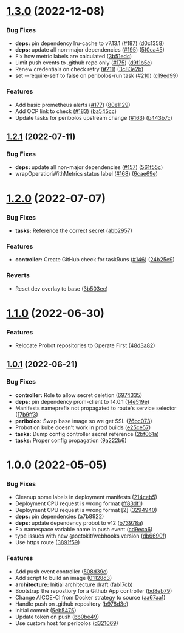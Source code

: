 # [1.3.0](https://github.com/operate-first/peribolos-as-a-service/compare/v1.2.1...v1.3.0) (2022-12-08)


### Bug Fixes

* **deps:** pin dependency lru-cache to v7.13.1 ([#187](https://github.com/operate-first/peribolos-as-a-service/issues/187)) ([d0c1358](https://github.com/operate-first/peribolos-as-a-service/commit/d0c135822d9cf2f23ce113280cba676c7dc21168))
* **deps:** update all non-major dependencies ([#195](https://github.com/operate-first/peribolos-as-a-service/issues/195)) ([5f0ca45](https://github.com/operate-first/peribolos-as-a-service/commit/5f0ca45bc3be405bfb8c8fd6a47868a74f4e6ee3))
* Fix how metric labels are calculated ([3b51edc](https://github.com/operate-first/peribolos-as-a-service/commit/3b51edcd8fbccf89eff02ae3762e8504d7ac5b2b))
* Limit push events to .github repo only ([#175](https://github.com/operate-first/peribolos-as-a-service/issues/175)) ([d9f1b5e](https://github.com/operate-first/peribolos-as-a-service/commit/d9f1b5e3e3605fea883857f76ce3a11a514c6d60))
* Renew credentials on check retry ([#211](https://github.com/operate-first/peribolos-as-a-service/issues/211)) ([3c83e2b](https://github.com/operate-first/peribolos-as-a-service/commit/3c83e2b46be8900eda4fc6b21f9285d23ca8bbe2))
* set --require-self to false on peribolos-run task ([#210](https://github.com/operate-first/peribolos-as-a-service/issues/210)) ([c19ed99](https://github.com/operate-first/peribolos-as-a-service/commit/c19ed99b9563fb3a1f392a69e42540c9cab25f02))


### Features

* Add basic prometheus alerts ([#177](https://github.com/operate-first/peribolos-as-a-service/issues/177)) ([80e1129](https://github.com/operate-first/peribolos-as-a-service/commit/80e11291c2e539db43a8afaf2125fe4fd566fb92))
* Add OCP link to check ([#183](https://github.com/operate-first/peribolos-as-a-service/issues/183)) ([ba545cc](https://github.com/operate-first/peribolos-as-a-service/commit/ba545cc72769cf6e4742b3d2348497d086e02890))
* Update tasks for peribolos upstream change ([#163](https://github.com/operate-first/peribolos-as-a-service/issues/163)) ([b443b7c](https://github.com/operate-first/peribolos-as-a-service/commit/b443b7c091bb8befde56f674891f7b3b31328f2d))

## [1.2.1](https://github.com/operate-first/peribolos-as-a-service/compare/v1.2.0...v1.2.1) (2022-07-11)


### Bug Fixes

* **deps:** update all non-major dependencies ([#157](https://github.com/operate-first/peribolos-as-a-service/issues/157)) ([561f55c](https://github.com/operate-first/peribolos-as-a-service/commit/561f55c38a988ab8aa5c20ce412b2dc893a01207))
* wrapOperationWithMetrics status label ([#168](https://github.com/operate-first/peribolos-as-a-service/issues/168)) ([6cae69e](https://github.com/operate-first/peribolos-as-a-service/commit/6cae69eead70eb6781e6de158ee10c981a3f55ff))

# [1.2.0](https://github.com/operate-first/peribolos-as-a-service/compare/v1.1.0...v1.2.0) (2022-07-07)


### Bug Fixes

* **tasks:** Reference the correct secret ([abb2957](https://github.com/operate-first/peribolos-as-a-service/commit/abb2957cd2b4104af54f923089b780eac20b523b))


### Features

* **controller:** Create GitHub check for taskRuns ([#146](https://github.com/operate-first/peribolos-as-a-service/issues/146)) ([24b25e9](https://github.com/operate-first/peribolos-as-a-service/commit/24b25e9305c24b0bf8e7df2bf6914a45de8a10c2))


### Reverts

* Reset dev overlay to base ([3b503ec](https://github.com/operate-first/peribolos-as-a-service/commit/3b503ec0f4e3023f25d02e3b8af558c41ed543fa))

# [1.1.0](https://github.com/operate-first/peribolos-as-a-service/compare/v1.0.1...v1.1.0) (2022-06-30)


### Features

* Relocate Probot repositories to Operate First ([48d3a82](https://github.com/operate-first/peribolos-as-a-service/commit/48d3a82b800bce52c4703c6bf65053c1edc4f794))

## [1.0.1](https://github.com/open-services-group/peribolos-as-a-service/compare/v1.0.0...v1.0.1) (2022-06-21)


### Bug Fixes

* **controller:** Role to allow secret deletion ([6974335](https://github.com/open-services-group/peribolos-as-a-service/commit/6974335360b77f5a1ea93194cc4809d1fa7d074c))
* **deps:** pin dependency prom-client to 14.0.1 ([14e519e](https://github.com/open-services-group/peribolos-as-a-service/commit/14e519e8ba0630221d89a4cc7475efed77ee3fcd))
* Manifests nameprefix not propagated to route's service selector ([17b9ff3](https://github.com/open-services-group/peribolos-as-a-service/commit/17b9ff363d3ead2e2de1e9d5294c1e1d2f15b7df))
* **peribolos:** Swap base image so we get SSL ([76bc073](https://github.com/open-services-group/peribolos-as-a-service/commit/76bc07325d2f7864936f07782de022157fa4b037))
* Probot on kube doesn't work in prod builds ([e25ce57](https://github.com/open-services-group/peribolos-as-a-service/commit/e25ce5708cbe284293c9861651f9e20fe733280a))
* **tasks:** Dump config controller secret reference ([2bf061a](https://github.com/open-services-group/peribolos-as-a-service/commit/2bf061a8870d77c61a9d5dcf31fe6403ca37d3e3))
* **tasks:** Proper config propagation ([9a222b6](https://github.com/open-services-group/peribolos-as-a-service/commit/9a222b6e86ffdeb22f984ed7c209448e835a9faa))

# 1.0.0 (2022-05-05)


### Bug Fixes

* Cleanup some labels in deployment manifests ([214ceb5](https://github.com/open-services-group/peribolos-as-a-service/commit/214ceb59ce617261f7452760c1983d0f8bb0d038))
* Deployment CPU request is wrong format ([ff83df1](https://github.com/open-services-group/peribolos-as-a-service/commit/ff83df1d206a7da7afe3129d1aab2deba0948bc7))
* Deployment CPU request is wrong format [2] ([3294940](https://github.com/open-services-group/peribolos-as-a-service/commit/3294940e62d2f6c9ded0447ded3ab8e65de60c40))
* **deps:** pin dependencies ([a7b8922](https://github.com/open-services-group/peribolos-as-a-service/commit/a7b892219d6dee74b54b2fb2300e38cc9f4978d9))
* **deps:** update dependency probot to v12 ([b73978a](https://github.com/open-services-group/peribolos-as-a-service/commit/b73978a62c56165fbe6aef9f061fa7ed9f3ba92c))
* Fix namespace variable name in push event ([cd9eca6](https://github.com/open-services-group/peribolos-as-a-service/commit/cd9eca6f40c84e2dea73c5278d689cf94e5c18a5))
* type issues with new @octokit/webhooks version ([db6690f](https://github.com/open-services-group/peribolos-as-a-service/commit/db6690fb1dac849d8b4856782e7593da076128a9))
* Use https route ([3891f59](https://github.com/open-services-group/peribolos-as-a-service/commit/3891f597152bbc0c2093925958abacd5ec907449))


### Features

* Add push event controller ([508d39c](https://github.com/open-services-group/peribolos-as-a-service/commit/508d39cfe4dc8b7c88ab9e6775e16084bdf8a594))
* Add script to build an image ([01128d3](https://github.com/open-services-group/peribolos-as-a-service/commit/01128d3646841a1264bbba654db10e35907c987b))
* **architecture:** Initial architecture draft ([fab17cb](https://github.com/open-services-group/peribolos-as-a-service/commit/fab17cbeb13e9ec6d95ffed4b7952089558583cd))
* Bootstrap the repostiory for a Github App controller ([bd8eb79](https://github.com/open-services-group/peribolos-as-a-service/commit/bd8eb7960a74bb8079c83f318817e6ef159cce80))
* Change AICOE-CI from Docker strategy to source ([aa67aa1](https://github.com/open-services-group/peribolos-as-a-service/commit/aa67aa187c379e57b705871e97c4748938c00da3))
* Handle push on .github repository ([b978d3e](https://github.com/open-services-group/peribolos-as-a-service/commit/b978d3e3bbc5a08325730fd0ecde8feecb4e9d4d))
* Initial commit ([5eb5475](https://github.com/open-services-group/peribolos-as-a-service/commit/5eb5475814a81e95655200f8462fd9fbd5c1dcf5))
* Update token on push ([bb0be49](https://github.com/open-services-group/peribolos-as-a-service/commit/bb0be4949ae3eff128b5b7b522a11d7a45c54a67))
* Use custom host for peribolos ([d321069](https://github.com/open-services-group/peribolos-as-a-service/commit/d321069fa27598d78321f1dd8cada228ac442c47))
